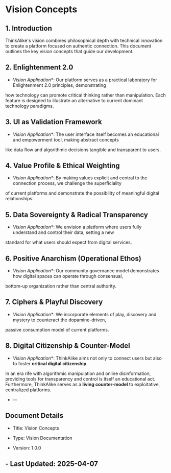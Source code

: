 # Vision Concepts

## 1. Introduction

ThinkAlike's vision combines philosophical depth with technical innovation to create a platform focused on authentic
connection. This document outlines the key vision concepts that guide our development.

## 2. Enlightenment 2.0

* *Vision Application**: Our platform serves as a practical laboratory for Enlightenment 2.0 principles, demonstrating

how technology can promote critical thinking rather than manipulation. Each feature is designed to illustrate an
alternative to current dominant technology paradigms.

## 3. UI as Validation Framework

* *Vision Application**: The user interface itself becomes an educational and empowerment tool, making abstract concepts

like data flow and algorithmic decisions tangible and transparent to users.

## 4. Value Profile & Ethical Weighting

* *Vision Application**: By making values explicit and central to the connection process, we challenge the superficiality

of current platforms and demonstrate the possibility of meaningful digital relationships.

## 5. Data Sovereignty & Radical Transparency

* *Vision Application**: We envision a platform where users fully understand and control their data, setting a new

standard for what users should expect from digital services.

## 6. Positive Anarchism (Operational Ethos)

* *Vision Application**: Our community governance model demonstrates how digital spaces can operate through consensual,

bottom-up organization rather than central authority.

## 7. Ciphers & Playful Discovery

* *Vision Application**: We incorporate elements of play, discovery and mystery to counteract the dopamine-driven,

passive consumption model of current platforms.

## 8. Digital Citizenship & Counter-Model

* *Vision Application**: ThinkAlike aims not only to connect users but also to foster **critical digital citizenship**.

In an era rife with algorithmic manipulation and online disinformation, providing tools for transparency and control is
itself an educational act. Furthermore, ThinkAlike serves as a **living counter-model** to exploitative, centralized
platforms.

* --

## Document Details

* Title: Vision Concepts

* Type: Vision Documentation

* Version: 1.0.0

## - Last Updated: 2025-04-07
